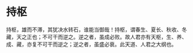 # 持枢

持枢，雄而不滞，其犹决水转石，谁能当御哉！持枢，谓春生、夏长、秋收、冬藏，天之正也；不可干而逆之。逆之者，虽成必败。故人君亦有天枢，生、养、成、藏，亦复不可干而逆之；逆之者，虽盛必衰。此天道、人君之大纲也。  
